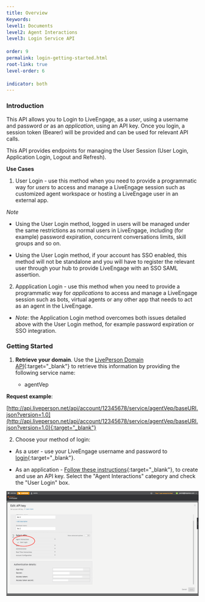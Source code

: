 ```yaml
---
title: Overview
Keywords:
level1: Documents
level2: Agent Interactions
level3: Login Service API

order: 9
permalink: login-getting-started.html
root-link: true
level-order: 6

indicator: both
---
```

### Introduction

This API allows you to Login to LiveEngage, as a *user*, using a username and password _or_ as an *application*, using an API key. Once you login, a session token (Bearer) will be provided and can be used for relevant API calls.

This API provides endpoints for managing the User Session (User Login, Application Login, Logout and Refresh).

**Use Cases**

1. User Login - use this method when you need to provide a programmatic way for _users_ to access and manage a LiveEngage session such as customized agent workspace or hosting a LiveEngage user in an external app.

 _Note_

 * Using the User Login method, logged in users will be managed under the same restrictions as normal users in LiveEngage, including (for example) password expiration, concurrent conversations limits, skill groups and so on.

 * Using the User Login method, if your account has SSO enabled, this method will not be standalone and you will have to register the relevant user through your hub to provide LiveEngage with an SSO SAML assertion.

2. Appplication Login - use this method when you need to provide a programmatic way for _applications_ to access and manage a LiveEngage session such as bots, virtual agents or any other app that needs to act as an agent in the LiveEngage.

  * _Note_: the Application Login method overcomes both issues detailed above with the User Login method, for example password expiration or SSO integration.

### Getting Started

1. **Retrieve your domain**. Use the [LivePerson Domain API](agent-domain-domain-api.html){:target="_blank"} to retrieve this information by providing the following service name:

	* agentVep

  **Request example**:

  [http://api.liveperson.net/api/account/12345678/service/agentVep/baseURI.json?version=1.0](http://api.liveperson.net/api/account/12345678/service/agentVep/baseURI.json?version=1.0){:target="_blank"}

2. Choose your method of login:

  * As a user - use your LiveEngage username and password to [login](/agent-login.html){:target="_blank"}.

  * As an application - [Follow these instructions](guides-gettingstarted.html){:target="_blank"}, to create and use an API key. Select the "Agent Interactions" category and check the "User Login" box.

  ![APIKeyCreation](img/APIKeyCreation.png)
